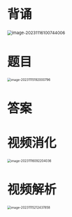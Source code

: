 # 背诵

<img src="https://cvp.oss-cn-shanghai.aliyuncs.com/picgo/202311161007124.png" alt="image-20231116100744006" style="zoom:67%;" />



# 题目

<img src="https://cvp.oss-cn-shanghai.aliyuncs.com/picgo/202311151920967.png" alt="image-20231115192000796" style="zoom:50%;" />



# 答案





# 视频消化

<img src="https://cvp.oss-cn-shanghai.aliyuncs.com/picgo/202311160922931.png" alt="image-20231116092204036" style="zoom:50%;" />



# 视频解析

<img src="https://cvp.oss-cn-shanghai.aliyuncs.com/picgo/202311152124446.png" alt="image-20231115212437858" style="zoom:50%;" />
